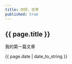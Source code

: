 ```yaml
---
title: 你好，世界
published: true
---
```

<h2>{{ page.title }}</h2>
<p>我的第一篇文章</p>
<p>{{ page.date | date_to_string }}</p>